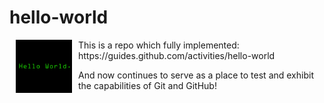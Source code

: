 hello-world
===========

<img src="img/hello-world.png" align="left" width="90px" hspace="10">
This is a repo which fully implemented:  
https://guides.github.com/activities/hello-world

And now continues to serve as a place to test and exhibit the capabilities of Git and GitHub!
